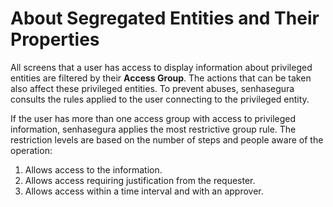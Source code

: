 # About Segregated Entities and Their Properties

All screens that a user has access to display information about privileged entities are filtered by their **Access Group**. The actions that can be taken also affect these privileged entities. To prevent abuses, senhasegura consults the rules applied to the user connecting to the privileged entity.

If the user has more than one access group with access to privileged information, senhasegura applies the most restrictive group rule. The restriction levels are based on the number of steps and people aware of the operation:

1. Allows access to the information.  
2. Allows access requiring justification from the requester.  
3. Allows access within a time interval and with an approver.